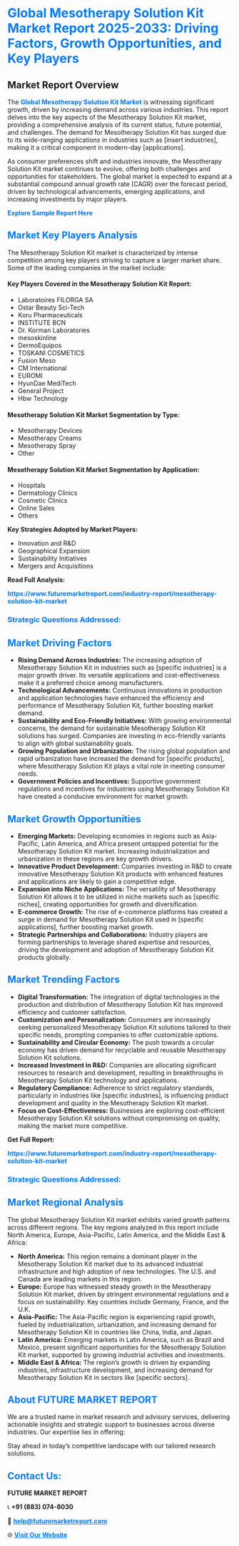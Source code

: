 <h1 style="color: #007BFF;">Global Mesotherapy Solution Kit Market Report 2025-2033: Driving Factors, Growth Opportunities, and Key Players</h1>

<section id="overview">
<h2>Market Report Overview</h2>
<p>The <a href="https://www.futuremarketreport.com/industry-report/mesotherapy-solution-kit-market" style="color: #007BFF; text-decoration: none;"><strong>Global Mesotherapy Solution Kit Market</strong></a> is witnessing significant growth, driven by increasing demand across various industries. This report delves into the key aspects of the Mesotherapy Solution Kit market, providing a comprehensive analysis of its current status, future potential, and challenges. The demand for Mesotherapy Solution Kit has surged due to its wide-ranging applications in industries such as [insert industries], making it a critical component in modern-day [applications].</p>
<p>As consumer preferences shift and industries innovate, the Mesotherapy Solution Kit market continues to evolve, offering both challenges and opportunities for stakeholders. The global market is expected to expand at a substantial compound annual growth rate (CAGR) over the forecast period, driven by technological advancements, emerging applications, and increasing investments by major players.</p>
</section>

<section id="overview">
<p><a href="https://www.futuremarketreport.com/request-sample/reportId=78334" style="color: #007BFF; text-decoration: none;"><strong>Explore Sample Report Here</strong></a></p>
</section>

<section id="key-players">
<h2 style="color: #007BFF;">Market Key Players Analysis</h2>
<p>The Mesotherapy Solution Kit market is characterized by intense competition among key players striving to capture a larger market share. Some of the leading companies in the market include:</p>
<h4>Key Players Covered in the Mesotherapy Solution Kit Report:</h4>
<ul><li>Laboratoires FILORGA SA</li><li>Ostar Beauty Sci-Tech</li><li>Koru Pharmaceuticals</li><li>INSTITUTE BCN</li><li>Dr. Korman Laboratories</li><li>mesoskinline</li><li>DermoEquipos</li><li>TOSKANI COSMETICS</li><li>Fusion Meso</li><li>CM International</li><li>EUROMI</li><li>HyunDae MediTech</li><li>General Project</li><li>Hbw Technology</li></ul>
<h4>Mesotherapy Solution Kit Market Segmentation by Type:</h4>
<ul><li>Mesotherapy Devices</li><li>Mesotherapy Creams</li><li>Mesotherapy Spray</li><li>Other</li></ul>

<h4>Mesotherapy Solution Kit Market Segmentation by Application:</h4>
<ul><li>Hospitals</li><li>Dermatology Clinics</li><li>Cosmetic Clinics</li><li>Online Sales</li><li>Others</li></ul>
<p><strong>Key Strategies Adopted by Market Players:</strong></p>
<ul>
<li>Innovation and R&D</li>
<li>Geographical Expansion</li>
<li>Sustainability Initiatives</li>
<li>Mergers and Acquisitions</li>
</ul>
</section>

<section>
<p><strong>Read Full Analysis: </strong></p><a href="https://www.futuremarketreport.com/industry-report/mesotherapy-solution-kit-market" style="color: #007BFF; text-decoration: none;"><strong>https://www.futuremarketreport.com/industry-report/mesotherapy-solution-kit-market</strong></a>
<h3 style="color: #007BFF;">Strategic Questions Addressed:</h3>
</section>

<section id="driving-factors">
<h2 style="color: #007BFF;">Market Driving Factors</h2>
<ul>
<li><strong>Rising Demand Across Industries:</strong> The increasing adoption of Mesotherapy Solution Kit in industries such as [specific industries] is a major growth driver. Its versatile applications and cost-effectiveness make it a preferred choice among manufacturers.</li>
<li><strong>Technological Advancements:</strong> Continuous innovations in production and application technologies have enhanced the efficiency and performance of Mesotherapy Solution Kit, further boosting market demand.</li>
<li><strong>Sustainability and Eco-Friendly Initiatives:</strong> With growing environmental concerns, the demand for sustainable Mesotherapy Solution Kit solutions has surged. Companies are investing in eco-friendly variants to align with global sustainability goals.</li>
<li><strong>Growing Population and Urbanization:</strong> The rising global population and rapid urbanization have increased the demand for [specific products], where Mesotherapy Solution Kit plays a vital role in meeting consumer needs.</li>
<li><strong>Government Policies and Incentives:</strong> Supportive government regulations and incentives for industries using Mesotherapy Solution Kit have created a conducive environment for market growth.</li>
</ul>
</section>

<section id="growth-opportunities">
<h2 style="color: #007BFF;">Market Growth Opportunities</h2>
<ul>
<li><strong>Emerging Markets:</strong> Developing economies in regions such as Asia-Pacific, Latin America, and Africa present untapped potential for the Mesotherapy Solution Kit market. Increasing industrialization and urbanization in these regions are key growth drivers.</li>
<li><strong>Innovative Product Development:</strong> Companies investing in R&D to create innovative Mesotherapy Solution Kit products with enhanced features and applications are likely to gain a competitive edge.</li>
<li><strong>Expansion into Niche Applications:</strong> The versatility of Mesotherapy Solution Kit allows it to be utilized in niche markets such as [specific niches], creating opportunities for growth and diversification.</li>
<li><strong>E-commerce Growth:</strong> The rise of e-commerce platforms has created a surge in demand for Mesotherapy Solution Kit used in [specific applications], further boosting market growth.</li>
<li><strong>Strategic Partnerships and Collaborations:</strong> Industry players are forming partnerships to leverage shared expertise and resources, driving the development and adoption of Mesotherapy Solution Kit products globally.</li>
</ul>
</section>

<section id="trending-factors">
<h2 style="color: #007BFF;">Market Trending Factors</h2>
<ul>
<li><strong>Digital Transformation:</strong> The integration of digital technologies in the production and distribution of Mesotherapy Solution Kit has improved efficiency and customer satisfaction.</li>
<li><strong>Customization and Personalization:</strong> Consumers are increasingly seeking personalized Mesotherapy Solution Kit solutions tailored to their specific needs, prompting companies to offer customizable options.</li>
<li><strong>Sustainability and Circular Economy:</strong> The push towards a circular economy has driven demand for recyclable and reusable Mesotherapy Solution Kit solutions.</li>
<li><strong>Increased Investment in R&D:</strong> Companies are allocating significant resources to research and development, resulting in breakthroughs in Mesotherapy Solution Kit technology and applications.</li>
<li><strong>Regulatory Compliance:</strong> Adherence to strict regulatory standards, particularly in industries like [specific industries], is influencing product development and quality in the Mesotherapy Solution Kit market.</li>
<li><strong>Focus on Cost-Effectiveness:</strong> Businesses are exploring cost-efficient Mesotherapy Solution Kit solutions without compromising on quality, making the market more competitive.</li>
</ul>
</section>

<section>
<p><strong>Get Full Report: </strong></p><a href="https://www.futuremarketreport.com/industry-report/mesotherapy-solution-kit-market" style="color: #007BFF; text-decoration: none;"><strong>https://www.futuremarketreport.com/industry-report/mesotherapy-solution-kit-market</strong></a>
<h3 style="color: #007BFF;">Strategic Questions Addressed:</h3>
</section>


<section id="regional-analysis">
<h2 style="color: #007BFF;">Market Regional Analysis</h2>
<p>The global Mesotherapy Solution Kit market exhibits varied growth patterns across different regions. The key regions analyzed in this report include North America, Europe, Asia-Pacific, Latin America, and the Middle East & Africa:</p>
<ul>
<li><strong>North America:</strong> This region remains a dominant player in the Mesotherapy Solution Kit market due to its advanced industrial infrastructure and high adoption of new technologies. The U.S. and Canada are leading markets in this region.</li>
<li><strong>Europe:</strong> Europe has witnessed steady growth in the Mesotherapy Solution Kit market, driven by stringent environmental regulations and a focus on sustainability. Key countries include Germany, France, and the U.K.</li>
<li><strong>Asia-Pacific:</strong> The Asia-Pacific region is experiencing rapid growth, fueled by industrialization, urbanization, and increasing demand for Mesotherapy Solution Kit in countries like China, India, and Japan.</li>
<li><strong>Latin America:</strong> Emerging markets in Latin America, such as Brazil and Mexico, present significant opportunities for the Mesotherapy Solution Kit market, supported by growing industrial activities and investments.</li>
<li><strong>Middle East & Africa:</strong> The region’s growth is driven by expanding industries, infrastructure development, and increasing demand for Mesotherapy Solution Kit in sectors like [specific sectors].</li>
</ul>
</section>

<footer>
<h2 style="color: #007BFF;">About FUTURE MARKET REPORT</h2>
<p>We are a trusted name in market research and advisory services, delivering actionable insights and strategic support to businesses across diverse industries. Our expertise lies in offering:</p>

<p>Stay ahead in today’s competitive landscape with our tailored research solutions.</p>

<h2 style="color: #007BFF;">Contact Us:</h2>
<p><strong>FUTURE MARKET REPORT</strong></p>
<p>📞 <strong>+91 (883) 074-8030</strong></p>
<p>📧 <strong><a href="mailto:help@futuremarketreport.com" style="color: #007BFF;">help@futuremarketreport.com</a></strong></p>
<p>🌐 <strong><a href="https://www.futuremarketreport.com/" style="color: #007BFF;">Visit Our Website</a></strong></p>
</footer>